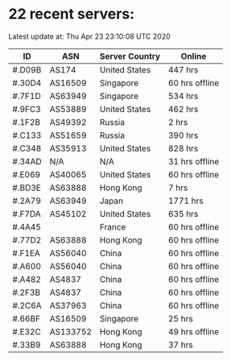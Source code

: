# 22 recent servers:

Latest update at: Thu Apr 23 23:10:08 UTC 2020

| ID | ASN | Server Country | Online |
| -- | --- | -------------- | ------ |
| #.D09B | AS174 | United States | 447 hrs |
| #.30D4 | AS16509 | Singapore | 60 hrs offline |
| #.7F1D | AS63949 | Singapore | 534 hrs |
| #.9FC3 | AS53889 | United States | 462 hrs |
| #.1F2B | AS49392 | Russia | 2 hrs |
| #.C133 | AS51659 | Russia | 390 hrs |
| #.C348 | AS35913 | United States | 828 hrs |
| #.34AD | N/A | N/A | 31 hrs offline |
| #.E069 | AS40065 | United States | 60 hrs offline |
| #.BD3E | AS63888 | Hong Kong | 7 hrs |
| #.2A79 | AS63949 | Japan | 1771 hrs |
| #.F7DA | AS45102 | United States | 635 hrs |
| #.4A45 |  | France | 60 hrs offline |
| #.77D2 | AS63888 | Hong Kong | 60 hrs offline |
| #.F1EA | AS56040 | China | 60 hrs offline |
| #.A600 | AS56040 | China | 60 hrs offline |
| #.A482 | AS4837 | China | 60 hrs offline |
| #.2F3B | AS4837 | China | 60 hrs offline |
| #.2C6A | AS37963 | China | 60 hrs offline |
| #.66BF | AS16509 | Singapore | 25 hrs |
| #.E32C | AS133752 | Hong Kong | 49 hrs offline |
| #.33B9 | AS63888 | Hong Kong | 37 hrs |

